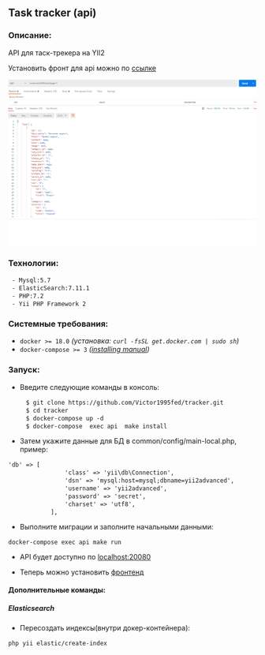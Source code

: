 ## Task tracker (api)
### Описание:
API для таск-трекера на YII2

Установить фронт для api можно по [ссылке](https://github.com/Victor1995fed/tracker-front.git)

![Иллюстрация к проекту](https://github.com/Victor1995fed/tracker-front/raw/master/image/api.png)

### Технологии:
     - Mysql:5.7
     - ElasticSearch:7.11.1
     - PHP:7.2
     - Yii PHP Framework 2
### Системные требования:
- `docker >= 18.0` _(установка: `curl -fsSL get.docker.com | sudo sh`)_
-  `docker-compose >= 3` _([installing manual](https://docs.docker.com/compose/install/#install-compose))_


### Запуск:
- Введите следующие команды в консоль:

``` 
     $ git clone https://github.com/Victor1995fed/tracker.git
     $ cd tracker
     $ docker-compose up -d
     $ docker-compose  exec api  make install 
```
- Затем укажите данные для БД в common/config/main-local.php, пример: 
```
'db' => [
                'class' => 'yii\db\Connection',
                'dsn' => 'mysql:host=mysql;dbname=yii2advanced',
                'username' => 'yii2advanced',
                'password' => 'secret',
                'charset' => 'utf8',
            ], 
```
- Выполните миграции и заполните начальными данными:
```
docker-compose exec api make run 
```
- API будет доступно по [localhost:20080](http://localhost:20080)

- Теперь можно установить [фронтенд](https://github.com/Victor1995fed/tracker-front.git)

#### Дополнительные команды:

##### Elasticsearch
- Пересоздать индексы(внутри докер-контейнера): 

```
php yii elastic/create-index
```
